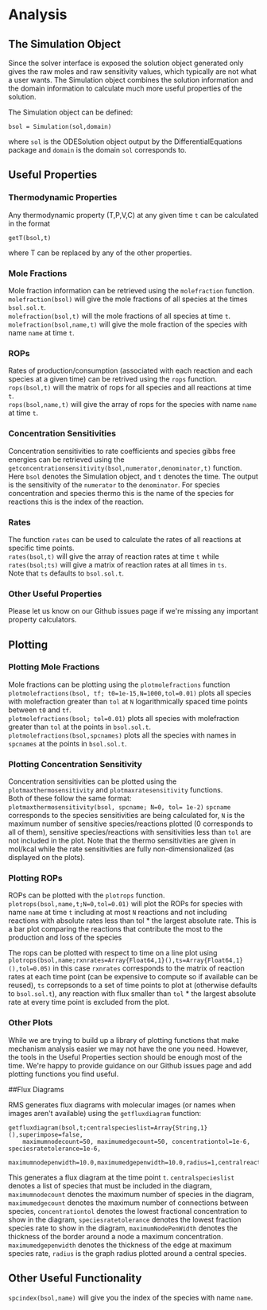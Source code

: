 # Analysis

## The Simulation Object

Since the solver interface is exposed the solution object generated only gives the raw moles
and raw sensitivity values, which typically are not what a user wants.  The Simulation object
combines the solution information and the domain information to calculate much more useful
properties of the solution.  

The Simulation object can be defined:  

```
bsol = Simulation(sol,domain)
```

where `sol` is the ODESolution object output by the DifferentialEquations package and `domain` is the
domain `sol` corresponds to.  

## Useful Properties

### Thermodynamic Properties

Any thermodynamic property (T,P,V,C) at any given time `t` can be calculated in the format
```
getT(bsol,t)
```
where T can be replaced by any of the other properties.  

### Mole Fractions

Mole fraction information can be retrieved using the `molefraction` function.  
`molefraction(bsol)` will give the mole fractions of all species at the times `bsol.sol.t`.  
`molefraction(bsol,t)` will the mole fractions of all species at time `t`.  
`molefraction(bsol,name,t)` will give the mole fraction of the species with name `name` at time `t`.  

### ROPs

Rates of production/consumption (associated with each reaction and each species at a given time)
can be retrived using the `rops` function.  
`rops(bsol,t)` will the matrix of rops for all species and all reactions at time `t`.  
`rops(bsol,name,t)` will give the array of rops for the species with name `name` at time `t`.  

### Concentration Sensitivities

Concentration sensitivities to rate coefficients and species gibbs free energies can be retrieved
using the `getconcentrationsensitivity(bsol,numerator,denominator,t)` function.  
Here `bsol` denotes the Simulation object, and `t` denotes the time.  The output is the sensitivity of
the `numerator` to the `denominator`.  For species concentration and species thermo this is the name of the
species for reactions this is the index of the reaction.  

### Rates

The function `rates` can be used to calculate the rates of all reactions at specific time points.  
`rates(bsol,t)` will give the array of reaction rates at time `t`
while `rates(bsol;ts)` will give a matrix of reaction rates at all times in `ts`.  
Note that `ts` defaults to `bsol.sol.t`.  

### Other Useful Properties

Please let us know on our Github issues page if we're missing any important
property calculators.  

## Plotting

### Plotting Mole Fractions

Mole fractions can be plotting using the `plotmolefractions` function
`plotmolefractions(bsol, tf; t0=1e-15,N=1000,tol=0.01)` plots all species with molefraction greater than
`tol` at `N` logarithmically spaced time points between `t0` and `tf`.  
`plotmolefractions(bsol; tol=0.01)` plots all species with molefraction greater than
`tol` at the points in `bsol.sol.t`.  
`plotmolefractions(bsol,spcnames)` plots all the species with names in `spcnames` at the points in `bsol.sol.t`.  

### Plotting Concentration Sensitivity

Concentration sensitivities can be plotted using the `plotmaxthermosensitivity` and `plotmaxratesensitivity` functions.  
Both of these follow the same format:  
`plotmaxthermosensitivity(bsol, spcname; N=0, tol= 1e-2)`
`spcname` corresponds to the species sensitivities are being calculated for, `N` is the maximum number of
sensitive species/reactions plotted (0 corresponds to all of them), sensitive species/reactions with sensitivities
less than `tol` are not included in the plot.  Note that the thermo sensitivities are given in mol/kcal while the rate
sensitivities are fully non-dimensionalized (as displayed on the plots).  

### Plotting ROPs

ROPs can be plotted with the `plotrops` function.  
`plotrops(bsol,name,t;N=0,tol=0.01)` will plot the ROPs for species with name `name`
at time `t` including at most `N` reactions and not including reactions with absolute rates less than
tol * the largest absolute rate.  This is a bar plot comparing the reactions that contribute the most to
the production and loss of the species

The rops can be plotted with respect to time on a line plot using
`plotrops(bsol,name;rxnrates=Array{Float64,1}(),ts=Array{Float64,1}(),tol=0.05)`
in this case `rxnrates` corresponds to the matrix of reaction rates at each time point
(can be expensive to compute so if available can be reused), `ts` correpsonds to a set of
time points to plot at (otherwise defaults to `bsol.sol.t`), any reaction with flux smaller
than `tol` * the largest absolute rate at every time point is excluded from the plot.  

### Other Plots

While we are trying to build up a library of plotting functions that make mechanism analysis easier
we may not have the one you need.  However, the tools in the Useful Properties section should be enough
most of the time. We're happy to provide guidance on our Github issues page and add plotting functions you find useful.  

##Flux Diagrams

RMS generates flux diagrams with molecular images (or names when images aren't available) using the `getfluxdiagram` function:  
```
getfluxdiagram(bsol,t;centralspecieslist=Array{String,1}(),superimpose=false,
    maximumnodecount=50, maximumedgecount=50, concentrationtol=1e-6, speciesratetolerance=1e-6,
    maximumnodepenwidth=10.0,maximumedgepenwidth=10.0,radius=1,centralreactioncount=-1,outputdirectory="fluxdiagrams")
```
This generates a flux diagram at the time point `t`.  `centralspecieslist` denotes a list of species that must be included in
the diagram, `maximumnodecount` denotes the maximum number of species in the diagram, `maximumedgecount` denotes the maximum
number of connections between species, `concentrationtol` denotes the lowest fractional concentration to show in the diagram,
`speciesratetolerance` denotes the lowest fraction species rate to show in the diagram, `maximumNodePenWidth` denotes the
thickness of the border around a node a maximum concentration.  `maximumedgepenwidth` denotes the thickness of the edge at
maximum species rate, `radius` is the graph radius plotted around a central species.  

## Other Useful Functionality

`spcindex(bsol,name)` will give you the index of the species with name `name`.  
